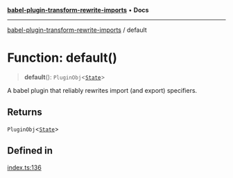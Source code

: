 [**babel-plugin-transform-rewrite-imports**](../README.md) • **Docs**

***

[babel-plugin-transform-rewrite-imports](../README.md) / default

# Function: default()

> **default**(): `PluginObj`\<[`State`](../type-aliases/State.md)\>

A babel plugin that reliably rewrites import (and export) specifiers.

## Returns

`PluginObj`\<[`State`](../type-aliases/State.md)\>

## Defined in

[index.ts:136](https://github.com/Xunnamius/babel-plugin-transform-rewrite-imports/blob/0db9c4c9e970eff7f8163f80446cbbfd7a6d287f/src/index.ts#L136)
